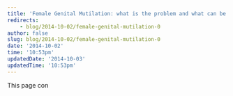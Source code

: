 ```yaml
---
title: 'Female Genital Mutilation: what is the problem and what can be done?'
redirects:
    - blog/2014-10-02/female-genital-mutilation-0
author: false
slug: blog/2014-10-02/female-genital-mutilation-0
date: '2014-10-02'
time: '10:53pm'
updatedDate: '2014-10-03'
updatedTime: '10:53pm'
---
```

This page con